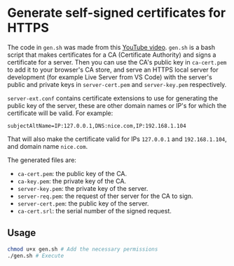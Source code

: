 # Generate self-signed certificates for HTTPS

The code in `gen.sh` was made from this [YouTube video](https://youtu.be/7YgaZIFn7mY).
`gen.sh` is a bash script that makes certificates for a CA (Certificate
Authority) and signs a certificate for a server. Then you can use the CA's
public key in `ca-cert.pem` to add it to your browser's CA store, and serve an
HTTPS local server for development (for example Live Server from VS Code) with
the server's public and private keys in `server-cert.pem` and `server-key.pem`
respectively.

`server-ext.conf` contains certificate extensions to use for generating the
public key of the server, these are other domain names or IP's for which the
certificate will be valid. For example:

```
subjectAltName=IP:127.0.0.1,DNS:nice.com,IP:192.168.1.104
```

That will also make the certificate valid for IPs `127.0.0.1` and
`192.168.1.104`, and domain name `nice.com`.

The generated files are:

- `ca-cert.pem`: the public key of the CA.
- `ca-key.pem`: the private key of the CA.
- `server-key.pem`: the private key of the server.
- `server-req.pem`: the request of ther server for the CA to sign.
- `server-cert.pem`: the public key of the server.
- `ca-cert.srl`: the serial number of the signed request.

## Usage

```bash
chmod u+x gen.sh # Add the necessary permissions
./gen.sh # Execute
```